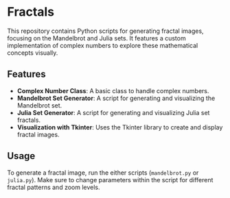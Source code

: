 # Fractals

This repository contains Python scripts for generating fractal images, focusing on the Mandelbrot and Julia sets. 
It features a custom implementation of complex numbers to explore these mathematical concepts visually.

## Features

- **Complex Number Class**: A basic class to handle complex numbers.
- **Mandelbrot Set Generator**: A script for generating and visualizing the Mandelbrot set.
- **Julia Set Generator**: A script for generating and visualizing Julia set fractals.
- **Visualization with Tkinter**: Uses the Tkinter library to create and display fractal images.

## Usage

To generate a fractal image, run the either scripts (`mandelbrot.py` or `julia.py`). Make sure to change parameters within the script for different fractal patterns and zoom levels.
